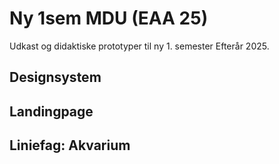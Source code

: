 # Ny 1sem MDU (EAA 25)

Udkast og didaktiske prototyper til ny 1. semester Efterår 2025.

## Designsystem

## Landingpage

## Liniefag: Akvarium
